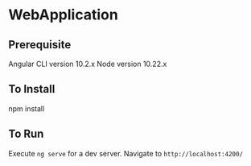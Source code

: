 # WebApplication

## Prerequisite
Angular CLI version 10.2.x
Node version 10.22.x

## To Install
npm install

## To Run
Execute `ng serve` for a dev server. Navigate to `http://localhost:4200/`